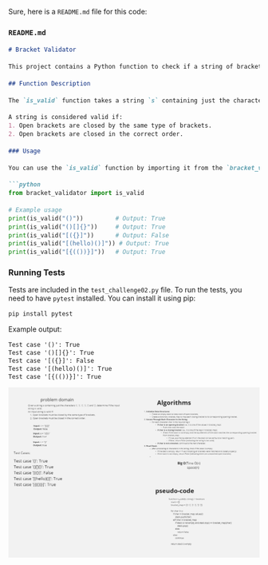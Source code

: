 Sure, here is a `README.md` file for this code:

### `README.md`
```markdown
# Bracket Validator

This project contains a Python function to check if a string of brackets is valid. The function `is_valid` verifies if the brackets in the input string are properly closed and nested. The project also includes tests using the `pytest` framework.

## Function Description

The `is_valid` function takes a string `s` containing just the characters '(', ')', '{', '}', '[' and ']', and determines if the input string is valid.

A string is considered valid if:
1. Open brackets are closed by the same type of brackets.
2. Open brackets are closed in the correct order.

### Usage

You can use the `is_valid` function by importing it from the `bracket_validator.py` file.

```python
from bracket_validator import is_valid

# Example usage
print(is_valid("()"))         # Output: True
print(is_valid("()[]{}"))     # Output: True
print(is_valid("[({}]"))      # Output: False
print(is_valid("[(hello)()]")) # Output: True
print(is_valid("[{(())}]"))   # Output: True
```

### Running Tests

Tests are included in the `test_challenge02.py` file. To run the tests, you need to have `pytest` installed. You can install it using pip:

```sh
pip install pytest
```



Example output:

```
Test case '()': True
Test case '()[]{}': True
Test case '[({}]': False
Test case '[(hello)()]': True
Test case '[{(())}]': True
```



![ehite board](wb.jpg)